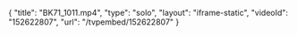 {
    "title": "BK71_1011.mp4",
    "type": "solo",
    "layout": "iframe-static",
    "videoId": "152622807",
    "url": "\/tvpembed\/152622807"
}